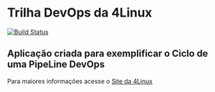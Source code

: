 # Trilha DevOps da 4Linux

<!-- Altere a Flag abaixo com sua URL do Travis -->
[![Build Status](https://travis-ci.org/haoliveira/DevOpsLab-HelloWorld.svg?branch=master)](https://travis-ci.org/haoliveira/DevOpsLab-HelloWorld)

## Aplicação criada para exemplificar o Ciclo de uma PipeLine DevOps


Para maiores informações acesse o [Site da 4Linux](https://www.4linux.com.br/cursos/devops)
